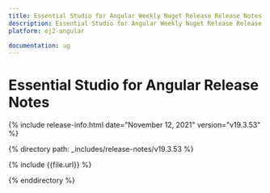 ```yaml
---
title: Essential Studio for Angular Weekly Nuget Release Release Notes  
description: Essential Studio for Angular Weekly Nuget Release Release Notes  
platform: ej2-angular

documentation: ug
---
```


# Essential Studio for  Angular  Release Notes  

{% include release-info.html date="November 12, 2021"   version="v19.3.53"  %} 

{% directory path: _includes/release-notes/v19.3.53 %}

{% include {{file.url}} %}

{% enddirectory %}
